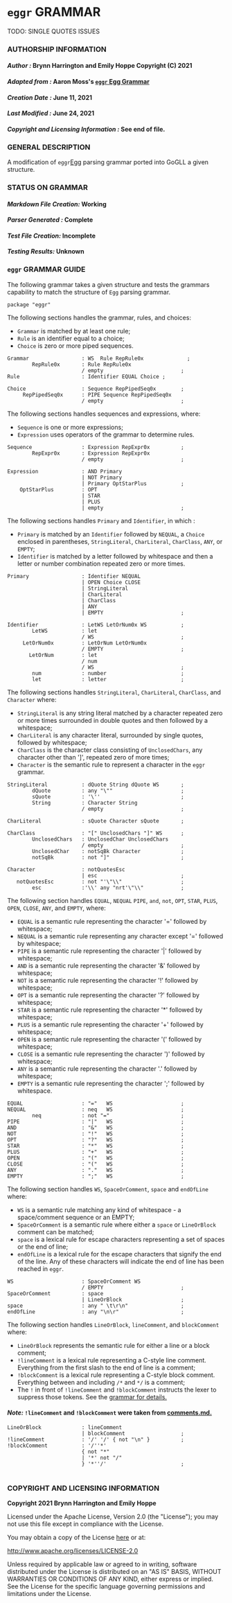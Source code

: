 # **`eggr` GRAMMAR**
TODO: SINGLE QUOTES ISSUES

### **AUTHORSHIP INFORMATION**
#### *Author :* Brynn Harrington and Emily Hoppe Copyright (C) 2021
#### *Adapted from :* Aaron Moss's [`eggr` Egg Grammar](https://github.com/bruceiv/egg/blob/deriv/grammars/eggr.egg)
#### *Creation Date :* June 11, 2021 
#### *Last Modified :* June 24, 2021
#### *Copyright and Licensing Information :* See end of file.

###  **GENERAL DESCRIPTION**
A modification of `eggr`[Egg](https://github.com/bruceiv/egg/blob/deriv/grammars/eggr.egg) parsing grammar ported into GoGLL a given structure.

### **STATUS ON GRAMMAR**
#### *Markdown File Creation:* Working
#### *Parser Generated :* Complete
#### *Test File Creation:* Incomplete
#### *Testing Results:* Unknown
### **`eggr` GRAMMAR GUIDE**
The following grammar takes a given structure and tests the grammars capability to match the structure of `Egg` parsing grammar.
```
package "eggr"
```
The following sections handles the grammar, rules, and choices:
- `Grammar` is matched by at least one rule;
- `Rule` is an identifier equal to a choice;
- `Choice` is zero or more piped sequences. 
```
Grammar                 : WS  Rule RepRule0x              ;
        RepRule0x       : Rule RepRule0x
                        / empty                         ; 
Rule                    : Identifier EQUAL Choice ;

Choice                  : Sequence RepPipedSeq0x        ;
     RepPipedSeq0x      : PIPE Sequence RepPipedSeq0x
                        / empty                         ; 
```
The following sections handles sequences and expressions, where:
- `Sequence` is one or more expressions;
- `Expression` uses operators of the grammar to determine rules. 
```
Sequence                : Expression RepExpr0x          ;
        RepExpr0x       : Expression RepExpr0x
                        / empty                         ;

Expression              : AND Primary 
                        | NOT Primary 
                        | Primary OptStarPlus           ;                     
    OptStarPlus         : OPT 
                        | STAR
                        | PLUS
                        | empty                         ; 
```
The following sections handles `Primary` and `Identifier`, in which :
- `Primary` is matched by an `Identifier` followed by `NEQUAL`, a `Choice` enclosed in parentheses, `StringLiteral`, `CharLiteral`, `CharClass`, `ANY`, or `EMPTY`;
- `Identifier` is matched by a letter followed by whitespace and then a letter or number combination repeated zero or more times.
```
Primary                 : Identifier NEQUAL
                        | OPEN Choice CLOSE
                        | StringLiteral
                        | CharLiteral
                        | CharClass
                        | ANY
                        | EMPTY                         ;

Identifier              : LetWS LetOrNum0x WS           ;
        LetWS           : let
                        / WS                            ;
     LetOrNum0x         : LetOrNum LetOrNum0x
                        / EMPTY                         ;     
       LetOrNum         : let
                        / num
                        / WS                            ;
        num             : number                        ;
        let             : letter                        ;
```
The following sections handles `StringLiteral`, `CharLiteral`, `CharClass`, and `Character` where:
- `StringLiteral` is any string literal matched by a character repeated zero or more times surrounded in double quotes and then followed by a whitespace;
- `CharLiteral` is any character literal, surrounded by single quotes, followed by whitespace;
- `CharClass` is the character class consisting of `UnclosedChars`, any character other than ']', repeated zero of more times; 
- `Character` is the semantic rule to represent a character in the `eggr` grammar. 
```
StringLiteral           : dQuote String dQuote WS       ;
        dQuote          : any "\""                      ;
        sQuote          : '\''                          ;
        String          : Character String
                        / empty                         ;

CharLiteral             : sQuote Character sQuote       ;

CharClass               : "[" UnclosedChars "]" WS      ;
        UnclosedChars   : UnclosedChar UnclosedChars 
                        / empty                         ;
        UnclosedChar    : notSqBk Character             ;
        notSqBk         : not "]"                       ;

Character               : notQuotesEsc
                        | esc                           ;  
   notQuotesEsc         : not "'\"\\"                   ;
        esc             :'\\' any "nrt'\"\\"            ;  
```
The following section handles `EQUAL`, `NEQUAL` `PIPE`, `and`, `not`, `OPT`, `STAR`, `PLUS`, `OPEN`, `CLOSE`, `ANY`, and `EMPTY`, where:
- `EQUAL` is a semantic rule representing the character '=' followed by whitespace;
- `NEQUAL` is a semantic rule representing any character except '=' followed by whitespace;
- `PIPE` is a semantic rule representing the character '|' followed by whitespace;
- `AND` is a semantic rule representing the character '&' followed by whitespace;
- `NOT` is a semantic rule representing the character '!' followed by whitespace;
- `OPT` is a semantic rule representing the character '?' followed by whitespace;
- `STAR` is a semantic rule representing the character '*' followed by whitespace;
- `PLUS` is a semantic rule representing the character '+' followed by whitespace;
- `OPEN` is a semantic rule representing the character '(' followed by whitespace;
- `CLOSE` is a semantic rule representing the character ')' followed by whitespace;
- `ANY` is a semantic rule representing the character '.' followed by whitespace;
- `EMPTY` is a semantic rule representing the character ';' followed by whitespace.
```
EQUAL                   : "="   WS                      ;
NEQUAL                  : neq   WS                      ;
        neq             : not "="                       ;
PIPE                    : "|"   WS                      ;
AND                     : "&"   WS                      ;
NOT                     : "!"   WS                      ;
OPT                     : "?"   WS                      ;
STAR                    : "*"   WS                      ;
PLUS                    : "+"   WS                      ;
OPEN                    : "("   WS                      ;
CLOSE                   : "("   WS                      ;
ANY                     : "."   WS                      ;
EMPTY                   : ";"   WS                      ;      
```     
The following section handles `WS`, `SpaceOrComment`, `space` and `endOfLine` where: 
- `WS` is a semantic rule matching any kind of whitespace - a space/comment sequence or an EMPTY;
- `SpaceOrComment` is a semantic rule where either a `space` or `LineOrBlock` comment can be matched; 
- `space` is a lexical rule for escape characters representing a set of spaces or the end of line;
- `endOfLine` is a lexical rule for the escape characters that signify the end of the line. Any of these characters will indicate the end of line has been reached in `eggr`. 
```
WS                      : SpaceOrComment WS
                        / EMPTY                         ;
SpaceOrComment          : space
                        | LineOrBlock                   ;
space                   : any " \t\r\n"                 ;
endOfLine               : any "\n\r"                    ;  
```
The following section handles `LineOrBlock`, `lineComment`, and `blockComment` where:
- `LineOrBlock` represents the semantic rule for either a line or a block comment;
- `!lineComment` is a lexical rule representing a C-style line comment. Everything from the first slash to the end of line is a comment;
- `!blockComment` is a lexical rule representing a C-style block comment. Everything between and including `/*` and `*/` is a comment;
- The `!` in front of `!lineComment` and `!blockComment` instructs the lexer to suppress those tokens. See the [grammar for details.](../../gogll.md) 
#### *Note:* `!lineComment` and `!blockComment` were taken from [comments.md.](https://github.com/bruceiv/pegll/tree/main/examples/comments) 
```
LineOrBlock             : lineComment 
                        | blockComment                  ;
!lineComment            : '/' '/' { not "\n" }          ;
!blockComment           : '/''*' 
                        { not "*" 
                        | '*' not "/" 
                        } '*''/'                        ;       
```
#
### **COPYRIGHT AND LICENSING INFORMATION**
**Copyright 2021 Brynn Harrington and Emily Hoppe**

Licensed under the Apache License, Version 2.0 (the "License"); you may not use this file except in compliance with the License.

You may obtain a copy of the License [here](http://www.apache.org/licenses/LICENSE-2.0) or at:

http://www.apache.org/licenses/LICENSE-2.0

Unless required by applicable law or agreed to in writing, software distributed under the License is distributed on an "AS IS" BASIS, WITHOUT WARRANTIES OR CONDITIONS OF ANY KIND, either express or implied. See the License for the specific language governing permissions and limitations under the License.
